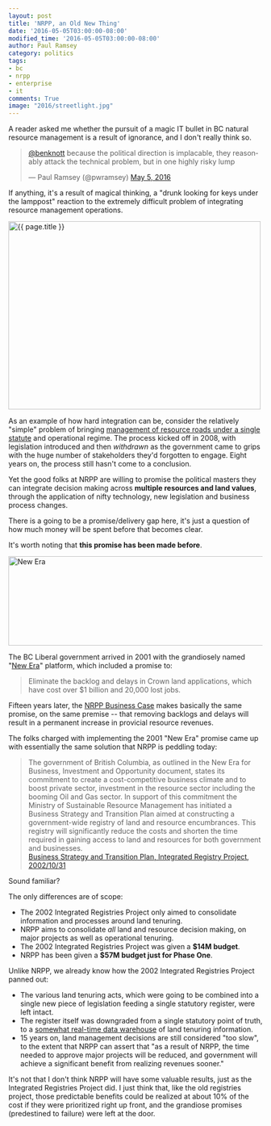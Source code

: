 ```yaml
---
layout: post
title: 'NRPP, an Old New Thing'
date: '2016-05-05T03:00:00-08:00'
modified_time: '2016-05-05T03:00:00-08:00'
author: Paul Ramsey
category: politics
tags:
- bc
- nrpp
- enterprise
- it
comments: True
image: "2016/streetlight.jpg"
---
```


A reader asked me whether the pursuit of a magic IT bullet in BC natural resource management is a result of ignorance, and I don't really think so. 

<blockquote class="twitter-tweet" data-lang="en"><p lang="en" dir="ltr"><a href="https://twitter.com/BenKnott">@benknott</a> because the political direction is implacable, they reasonably attack the technical problem, but in one highly risky lump</p>&mdash; Paul Ramsey (@pwramsey) <a href="https://twitter.com/pwramsey/status/728300000413814784">May 5, 2016</a></blockquote>
<script async src="//platform.twitter.com/widgets.js" charset="utf-8"></script>

If anything, it's a result of magical thinking, a "drunk looking for keys under the lamppost" reaction to the extremely difficult problem of integrating resource management operations.

<img src="{{ site.images }}{{ page.image }}" alt="{{ page.title }}" width="500" height="373" />

As an example of how hard integration can be, consider the relatively "simple" problem of bringing [management of resource roads under a single statute](http://www2.gov.bc.ca/gov/content/industry/natural-resource-use/resource-roads) and operational regime. The process kicked off in 2008, with legislation introduced and then *withdrawn* as the government came to grips with the huge number of stakeholders they'd forgotten to engage. Eight years on, the process still hasn't come to a conclusion. 

Yet the good folks at NRPP are willing to promise the political masters they can integrate decision making across **multiple resources and land values**, through the application of nifty technology, new legislation and business process changes. 

There is a going to be a promise/delivery gap here, it's just a question of how much money will be spent before that becomes clear.

It's worth noting that **this promise has been made before**. 

<img src="{{ site.images }}/2016/newera1.jpg" alt="New Era" width="543" height="177" />

The BC Liberal government arrived in 2001 with the grandiosely named "[New Era](https://www.poltext.org/sites/poltext.org/files/plateformes/bc2001lib_plt._27122008_141728.pdf)" platform, which included a promise to:

> Eliminate the backlog and delays in Crown land applications, which have cost over $1 billion and 20,000 lost jobs.

Fifteen years later, the [NRPP Business Case](http://www2.gov.bc.ca/gov/content/industry/natural-resource-use/frontcounter-bc/natural-resource-permitting-project/nrpp-business-case-3623) makes basically the same promise, on the same premise -- that removing backlogs and delays will result in a permanent increase in provicial resource revenues.

The folks charged with implementing the 2001 "New Era" promise came up with essentially the same solution that NRPP is peddling today:

> The government of British Columbia, as outlined in the New Era for Business, Investment and Opportunity document, states its commitment to create a cost-competitive business climate and to boost private sector, investment in the resource sector including the booming Oil and Gas sector. In support of this commitment the Ministry of Sustainable Resource Management has initiated a Business Strategy and Transition Plan aimed at constructing a government-wide registry of land and resource encumbrances. This registry will significantly reduce the costs and shorten the time required in gaining access to land and resources for both government and businesses.<br/>[Business Strategy and Transition Plan, Integrated Registry Project, 2002/10/31](https://web.archive.org/web/20030908205205/http://srmwww.gov.bc.ca/irp/background_material/business_strategy_transition_plan.pdf)

Sound familiar?

The only differences are of scope:

* The 2002 Integrated Registries Project only aimed to consolidate information and processes around land tenuring.
* NRPP aims to consolidate *all* land and resource decision making, on major projects as well as operational tenuring.
* The 2002 Integrated Registries Project was given a **$14M budget**.
* NRPP has been given a **$57M budget just for Phase One**.

Unlike NRPP, we already know how the 2002 Integrated Registries Project panned out:

* The various land tenuring acts, which were going to be combined into a single new piece of legislation feeding a single statutory register, were left intact.
* The register itself was downgraded from a single statutory point of truth, to a [somewhat real-time data warehouse](http://geobc.gov.bc.ca/rrr/ilrr/) of land tenuring information.
* 15 years on, land management decisions are still considered "too slow", to the extent that NRPP can assert that "as a result of NRPP, the time needed to approve major projects will be reduced, and government will achieve a significant benefit from realizing revenues sooner."

It's not that I don't think NRPP will have some valuable results, just as the Integrated Registries Project did. I just think that, like the old registries project, those predictable benefits could be realized at about 10% of the cost if they were prioritized right up front, and the grandiose promises (predestined to failure) were left at the door.

